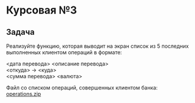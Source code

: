 # Курсовая №3

## Задача

Реализуйте функцию, которая выводит на экран список из 5 последних выполненных клиентом операций в формате:

<дата перевода> <описание перевода>  
<откуда>  ->  <куда>   
<сумма перевода> <валюта>

Файл со списком операций, совершенных клиентом банка:
[operations.zip](https://github.com/Yaaaaaata/Operations_on_accounts/files/11492010/operations.zip)
